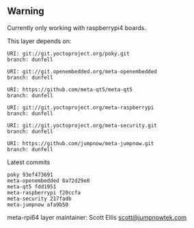 ## Warning
Currently only working with raspberrypi4 boards.

This layer depends on:

    URI: git://git.yoctoproject.org/poky.git
    branch: dunfell

    URI: git://git.openembedded.org/meta-openembedded
    branch: dunfell

    URI: https://github.com/meta-qt5/meta-qt5
    branch: dunfell

    URI: git://git.yoctoproject.org/meta-raspberrypi
    branch: dunfell

    URI: git://git.yoctoproject.org/meta-security.git
    branch: dunfell

    URI: https://github.com/jumpnow/meta-jumpnow.git
    branch: dunfell

Latest commits

    poky 93ef473691
    meta-openembedded 8a72d29e0
    meta-qt5 fdd1951
    meta-raspberrypi f20ccfa
    meta-security 217fadb
    meta-jumpnow afa9b50

meta-rpi64 layer maintainer: Scott Ellis <scott@jumpnowtek.com>

